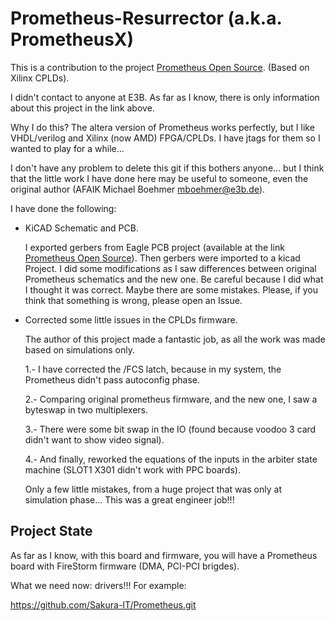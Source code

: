 # Prometheus-Resurrector (a.k.a. PrometheusX)

This is a contribution to the project <a href="http://www.e3b.de/prometheus/">Prometheus Open Source</a>. (Based on Xilinx CPLDs).

I didn't contact to anyone at E3B. As far as I know, there is only information about this project in the link above.

Why I do this? The altera version of Prometheus works perfectly, but I like VHDL/verilog and Xilinx (now AMD) FPGA/CPLDs. I have jtags for them so I wanted to play for a while...

I don't have any problem to delete this git if this bothers anyone... but I think that the little work I have done here may be useful to someone, even the original author (AFAIK Michael Boehmer mboehmer@e3b.de).

I have done the following:

 * KiCAD Schematic and PCB.

    I exported gerbers from Eagle PCB project (available at the link <a href="http://www.e3b.de/prometheus/">Prometheus Open Source</a>).
    Then gerbers were imported to a kicad Project.
    I did some modifications as I saw differences between original Prometheus schematics and the new one. Be careful because I did what I thought it was correct. Maybe there are some mistakes. Please, if you think that something is wrong, please open an Issue.

 * Corrected some little issues in the CPLDs firmware.

    The author of this project made a fantastic job, as all the work was made based on simulations only.

    1.- I have corrected the /FCS latch, because in my system, the Prometheus didn't pass autoconfig phase.

    2.- Comparing original prometheus firmware, and the new one, I saw a byteswap in two multiplexers.

    3.- There were some bit swap in the IO (found because voodoo 3 card didn't want to show video signal).

    4.- And finally, reworked the equations of the inputs in the arbiter state machine (SLOT1 X301 didn't work with PPC boards).

    Only a few little mistakes, from a huge project that was only at simulation phase... This was a great engineer job!!!

## Project State

As far as I know, with this board and firmware, you will have a Prometheus board with FireStorm firmware (DMA, PCI-PCI brigdes).

What we need now: drivers!!! For example:

<a href="https://github.com/Sakura-IT/Prometheus.git">https://github.com/Sakura-IT/Prometheus.git</a>
